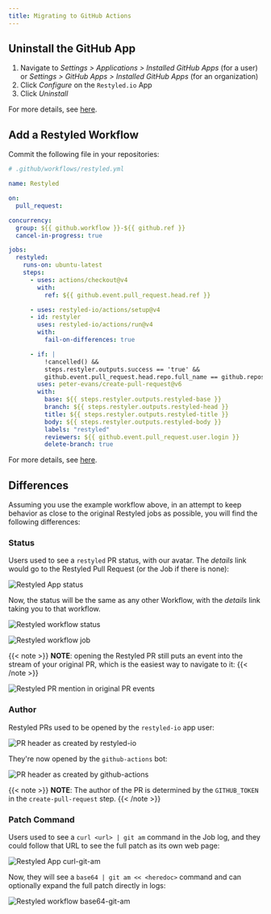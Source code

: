 ```yaml
---
title: Migrating to GitHub Actions
---
```


## Uninstall the GitHub App

1. Navigate to _Settings > Applications > Installed GitHub Apps_ (for a user) or
   _Settings > GitHub Apps > Installed GitHub Apps_ (for an organization)
1. Click _Configure_ on the `Restyled.io` App
1. Click _Uninstall_

For more details, see [here](https://docs.github.com/en/apps/using-github-apps/reviewing-and-modifying-installed-github-apps#navigating-to-the-github-app-you-want-to-review-or-modify).

## Add a Restyled Workflow

Commit the following file in your repositories:

```yaml
# .github/workflows/restyled.yml

name: Restyled

on:
  pull_request:

concurrency:
  group: ${{ github.workflow }}-${{ github.ref }}
  cancel-in-progress: true

jobs:
  restyled:
    runs-on: ubuntu-latest
    steps:
      - uses: actions/checkout@v4
        with:
          ref: ${{ github.event.pull_request.head.ref }}

      - uses: restyled-io/actions/setup@v4
      - id: restyler
        uses: restyled-io/actions/run@v4
        with:
          fail-on-differences: true

      - if: |
          !cancelled() &&
          steps.restyler.outputs.success == 'true' &&
          github.event.pull_request.head.repo.full_name == github.repository
        uses: peter-evans/create-pull-request@v6
        with:
          base: ${{ steps.restyler.outputs.restyled-base }}
          branch: ${{ steps.restyler.outputs.restyled-head }}
          title: ${{ steps.restyler.outputs.restyled-title }}
          body: ${{ steps.restyler.outputs.restyled-body }}
          labels: "restyled"
          reviewers: ${{ github.event.pull_request.user.login }}
          delete-branch: true
```

For more details, see [here](https://github.com/restyled-io/actions#readme).

## Differences

Assuming you use the example workflow above, in an attempt to keep behavior as
close to the original Restyled jobs as possible, you will find the following
differences:

### Status

Users used to see a `restyled` PR status, with our avatar. The _details_ link
would go to the Restyled Pull Request (or the Job if there is none):

![Restyled App status](/img/hosted-restyled-status.png)

Now, the status will be the same as any other Workflow, with the _details_ link
taking you to that workflow.

![Restyled workflow status](/img/workflow-restyled-status.png)

![Restyled workflow job](/img/restyled-job.png)

{{< note >}}
**NOTE**: opening the Restyled PR still puts an event into the stream of your
original PR, which is the easiest way to navigate to it:
{{< /note >}}

![Restyled PR mention in original PR events](/img/restyled-pr-mention.png)

### Author

Restyled PRs used to be opened by the `restyled-io` app user:

![PR header as created by restyled-io](/img/hosted-author.png)

They're now opened by the `github-actions` bot:

![PR header as created by github-actions](/img/workflow-author.png)

{{< note >}}
**NOTE**: The author of the PR is determined by the `GITHUB_TOKEN` in the
`create-pull-request` step.
{{< /note >}}

### Patch Command

Users used to see a `curl <url> | git am` command in the Job log, and they could
follow that URL to see the full patch as its own web page:

![Restyled App curl-git-am](/img/hosted-curl-git-am.png)

Now, they will see a `base64 | git am << <heredoc>` command and can optionally
expand the full patch directly in logs:

![Restyled workflow base64-git-am](/img/workflow-base64-git-am.png)
